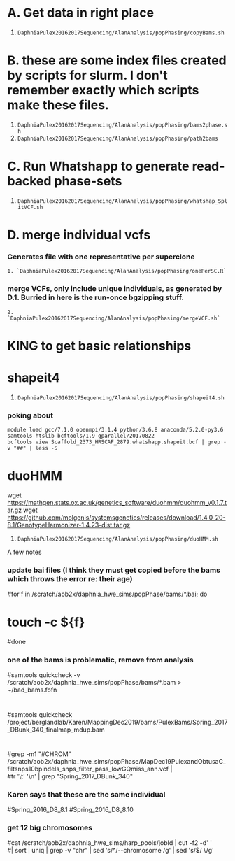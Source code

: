 # A. Get data in right place
  1. `DaphniaPulex20162017Sequencing/AlanAnalysis/popPhasing/copyBams.sh`

# B. these are some index files created by scripts for slurm. I don't remember exactly which scripts make these files.
  1. `DaphniaPulex20162017Sequencing/AlanAnalysis/popPhasing/bams2phase.sh`
  2. `DaphniaPulex20162017Sequencing/AlanAnalysis/popPhasing/path2bams`

# C. Run Whatshapp to generate read-backed phase-sets
  1. `DaphniaPulex20162017Sequencing/AlanAnalysis/popPhasing/whatshap_SplitVCF.sh`

# D. merge individual vcfs
  ### Generates file with one representative per superclone
    1. `DaphniaPulex20162017Sequencing/AlanAnalysis/popPhasing/onePerSC.R`

  ### merge VCFs, only include unique individuals, as generated by D.1. Burried in here is the run-once bgzipping stuff.
    2. `DaphniaPulex20162017Sequencing/AlanAnalysis/popPhasing/mergeVCF.sh`

# KING to get basic relationships


# shapeit4
  1. `DaphniaPulex20162017Sequencing/AlanAnalysis/popPhasing/shapeit4.sh`

  ### poking about
    module load gcc/7.1.0 openmpi/3.1.4 python/3.6.8 anaconda/5.2.0-py3.6 samtools htslib bcftools/1.9 gparallel/20170822
    bcftools view Scaffold_2373_HRSCAF_2879.whatshapp.shapeit.bcf | grep -v "##" | less -S

# duoHMM
  wget https://mathgen.stats.ox.ac.uk/genetics_software/duohmm/duohmm_v0.1.7.tar.gz
  wget https://github.com/molgenis/systemsgenetics/releases/download/1.4.0_20-8.1/GenotypeHarmonizer-1.4.23-dist.tar.gz

  1. `DaphniaPulex20162017Sequencing/AlanAnalysis/popPhasing/duoHMM.sh`






A few notes

### update bai files (I think they must get copied before the bams which throws the error re: their age)
  #for f in /scratch/aob2x/daphnia_hwe_sims/popPhase/bams/*.bai; do
  #  touch -c ${f}
  #done

### one of the bams is problematic, remove from analysis
  #samtools quickcheck -v /scratch/aob2x/daphnia_hwe_sims/popPhase/bams/*.bam > ~/bad_bams.fofn
  #
  #samtools quickcheck /project/berglandlab/Karen/MappingDec2019/bams/PulexBams/Spring_2017_DBunk_340_finalmap_mdup.bam
  #
  #grep -m1 "#CHROM" /scratch/aob2x/daphnia_hwe_sims/popPhase/MapDec19PulexandObtusaC_filtsnps10bpindels_snps_filter_pass_lowGQmiss_ann.vcf | \
  #tr '\t' '\n' | grep "Spring_2017_DBunk_340"

### Karen says that these are the same individual
  #Spring_2016_D8_8.1
  #Spring_2016_D8_8.10

### get 12 big chromosomes
#cat /scratch/aob2x/daphnia_hwe_sims/harp_pools/jobId | cut -f2 -d' ' \
#| sort | uniq | grep -v "chr" | sed 's/^/--chromosome /g' | sed 's/$/ \\/g'
